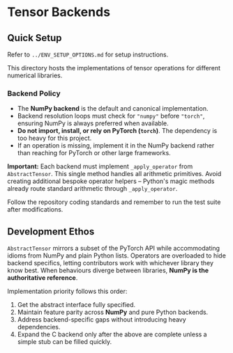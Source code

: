 # Tensor Backends

## Quick Setup

Refer to `../ENV_SETUP_OPTIONS.md` for setup instructions.

This directory hosts the implementations of tensor operations for different numerical libraries.

### Backend Policy

- The **NumPy backend** is the default and canonical implementation.
- Backend resolution loops must check for `"numpy"` before `"torch"`, ensuring NumPy is always preferred when available.
- **Do not import, install, or rely on PyTorch (`torch`)**. The dependency is too heavy for this project.
- If an operation is missing, implement it in the NumPy backend rather than reaching for PyTorch or other large frameworks.

**Important:** Each backend must implement `_apply_operator` from `AbstractTensor`. This single method handles all arithmetic primitives. Avoid creating additional bespoke operator helpers – Python's magic methods already route standard arithmetic through `_apply_operator`.

Follow the repository coding standards and remember to run the test suite after modifications.

## Development Ethos

`AbstractTensor` mirrors a subset of the PyTorch API while accommodating idioms
from NumPy and plain Python lists.  Operators are overloaded to hide backend
specifics, letting contributors work with whichever library they know best.
When behaviours diverge between libraries, **NumPy is the authoritative
reference**.

Implementation priority follows this order:
1. Get the abstract interface fully specified.
2. Maintain feature parity across **NumPy** and pure Python backends.
3. Address backend-specific gaps without introducing heavy dependencies.
4. Expand the C backend only after the above are complete unless a simple stub
   can be filled quickly.
